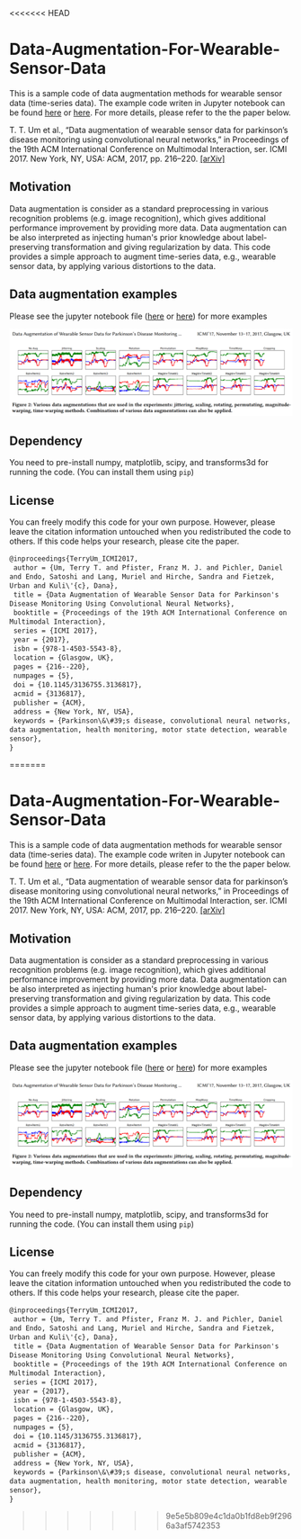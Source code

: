 <<<<<<< HEAD

# Data-Augmentation-For-Wearable-Sensor-Data

This is a sample code of data augmentation methods for wearable sensor data (time-series data). The example code writen in Jupyter notebook can be found [here](https://github.com/terryum/Data-Augmentation-For-Wearable-Sensor-Data/blob/master/Example_DataAugmentation_TimeseriesData.ipynb) or [here](https://nbviewer.jupyter.org/github/terryum/Data-Augmentation-For-Wearable-Sensor-Data/blob/master/Example_DataAugmentation_TimeseriesData.ipynb). For more details, please refer to the the paper below.

T. T. Um et al., “Data augmentation of wearable sensor data for parkinson’s disease monitoring using convolutional neural networks,” in Proceedings of the 19th ACM International Conference on Multimodal Interaction, ser. ICMI 2017. New York, NY, USA: ACM, 2017, pp. 216–220. [[arXiv]](https://arxiv.org/abs/1706.00527)

## Motivation

Data augmentation is consider as a standard preprocessing in various recognition problems (e.g. image recognition), which gives additional performance improvement by providing more data. Data augmentation can be also interpreted as injecting human's prior knowledge about label-preserving transformation and giving regularization by data. This code provides a simple approach to augment time-series data, e.g., wearable sensor data, by applying various distortions to the data. 

## Data augmentation examples
Please see the jupyter notebook file ([here](https://github.com/terryum/Data-Augmentation-For-Wearable-Sensor-Data/blob/master/Example_DataAugmentation_TimeseriesData.ipynb) or [here](https://nbviewer.jupyter.org/github/terryum/Data-Augmentation-For-Wearable-Sensor-Data/blob/master/Example_DataAugmentation_TimeseriesData.ipynb)) for more examples

![DA_examples](DA_examples.png)

## Dependency
You need to pre-install numpy, matplotlib, scipy, and transforms3d for running the code. (You can install them using `pip`)

## License
You can freely modify this code for your own purpose. However, please leave the citation information untouched when you redistributed the code to others. If this code helps your research, please cite the paper.

```
@inproceedings{TerryUm_ICMI2017,
 author = {Um, Terry T. and Pfister, Franz M. J. and Pichler, Daniel and Endo, Satoshi and Lang, Muriel and Hirche, Sandra and Fietzek, Urban and Kuli\'{c}, Dana},
 title = {Data Augmentation of Wearable Sensor Data for Parkinson's Disease Monitoring Using Convolutional Neural Networks},
 booktitle = {Proceedings of the 19th ACM International Conference on Multimodal Interaction},
 series = {ICMI 2017},
 year = {2017},
 isbn = {978-1-4503-5543-8},
 location = {Glasgow, UK},
 pages = {216--220},
 numpages = {5},
 doi = {10.1145/3136755.3136817},
 acmid = {3136817},
 publisher = {ACM},
 address = {New York, NY, USA},
 keywords = {Parkinson\&\#39;s disease, convolutional neural networks, data augmentation, health monitoring, motor state detection, wearable sensor},
} 
```
=======
# Data-Augmentation-For-Wearable-Sensor-Data

This is a sample code of data augmentation methods for wearable sensor data (time-series data). The example code writen in Jupyter notebook can be found [here](https://github.com/terryum/Data-Augmentation-For-Wearable-Sensor-Data/blob/master/Example_DataAugmentation_TimeseriesData.ipynb) or [here](https://nbviewer.jupyter.org/github/terryum/Data-Augmentation-For-Wearable-Sensor-Data/blob/master/Example_DataAugmentation_TimeseriesData.ipynb). For more details, please refer to the the paper below.

T. T. Um et al., “Data augmentation of wearable sensor data for parkinson’s disease monitoring using convolutional neural networks,” in Proceedings of the 19th ACM International Conference on Multimodal Interaction, ser. ICMI 2017. New York, NY, USA: ACM, 2017, pp. 216–220. [[arXiv]](https://arxiv.org/abs/1706.00527)

## Motivation

Data augmentation is consider as a standard preprocessing in various recognition problems (e.g. image recognition), which gives additional performance improvement by providing more data. Data augmentation can be also interpreted as injecting human's prior knowledge about label-preserving transformation and giving regularization by data. This code provides a simple approach to augment time-series data, e.g., wearable sensor data, by applying various distortions to the data. 

## Data augmentation examples
Please see the jupyter notebook file ([here](https://github.com/terryum/Data-Augmentation-For-Wearable-Sensor-Data/blob/master/Example_DataAugmentation_TimeseriesData.ipynb) or [here](https://nbviewer.jupyter.org/github/terryum/Data-Augmentation-For-Wearable-Sensor-Data/blob/master/Example_DataAugmentation_TimeseriesData.ipynb)) for more examples

![DA_examples](DA_examples.png)

## Dependency
You need to pre-install numpy, matplotlib, scipy, and transforms3d for running the code. (You can install them using `pip`)

## License
You can freely modify this code for your own purpose. However, please leave the citation information untouched when you redistributed the code to others. If this code helps your research, please cite the paper.

```
@inproceedings{TerryUm_ICMI2017,
 author = {Um, Terry T. and Pfister, Franz M. J. and Pichler, Daniel and Endo, Satoshi and Lang, Muriel and Hirche, Sandra and Fietzek, Urban and Kuli\'{c}, Dana},
 title = {Data Augmentation of Wearable Sensor Data for Parkinson's Disease Monitoring Using Convolutional Neural Networks},
 booktitle = {Proceedings of the 19th ACM International Conference on Multimodal Interaction},
 series = {ICMI 2017},
 year = {2017},
 isbn = {978-1-4503-5543-8},
 location = {Glasgow, UK},
 pages = {216--220},
 numpages = {5},
 doi = {10.1145/3136755.3136817},
 acmid = {3136817},
 publisher = {ACM},
 address = {New York, NY, USA},
 keywords = {Parkinson\&\#39;s disease, convolutional neural networks, data augmentation, health monitoring, motor state detection, wearable sensor},
} 
```
>>>>>>> 9e5e5b809e4c1da0b1fd8eb9f2966a3af5742353
